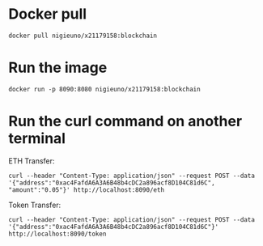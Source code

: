 # Docker pull

`docker pull nigieuno/x21179158:blockchain`

# Run the image

`docker run -p 8090:8080 nigieuno/x21179158:blockchain`

# Run the curl command on another terminal

ETH Transfer:

`curl --header "Content-Type: application/json" --request POST --data '{"address":"0xac4FafdA6A3A6B48b4cDC2a896acf8D104C81d6C", "amount":"0.05"}' http://localhost:8090/eth`

Token Transfer:

`curl --header "Content-Type: application/json" --request POST --data '{"address":"0xac4FafdA6A3A6B48b4cDC2a896acf8D104C81d6C"}' http://localhost:8090/token`
